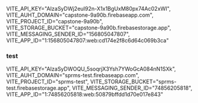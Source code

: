 VITE_API_KEY="AIzaSyDWj2euI92n-X1x1BgUxM80px74Ac02xWI",
VITE_AUHT_DOMAIN="capstone-9a90b.firebaseapp.com",
VITE_PROJECT_ID="capstone-9a90b",
VITE_STORAGE_BUCKET="capstone-9a90b.firebasestorage.app",
VITE_MESSAGING_SENDER_ID="156805047807",
VITE_APP_ID="1:156805047807:web:cd174e2f8c6d64c069b3ca"

### test

VITE_API_KEY="AIzaSyDWOQU_5soqrjX3Ysh7YWoGcA084nN1SXk",
VITE_AUHT_DOMAIN="sprms-test.firebaseapp.com",
VITE_PROJECT_ID="sprms-test",
VITE_STORAGE_BUCKET="sprms-test.firebasestorage.app",
VITE_MESSAGING_SENDER_ID="74856205818",
VITE_APP_ID="1:74856205818:web:50879bffdd1d70e017e843"
